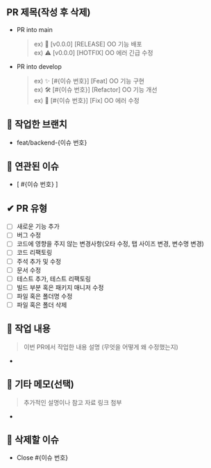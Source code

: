 ## PR 제목(작성 후 삭제)

- PR into main
  > ex) 🚀 [v0.0.0] [RELEASE] OO 기능 배포 <br>
  > ex) ⚠ [v0.0.0] [HOTFIX] OO 에러 긴급 수정 <br>
- PR into develop
  > ex) ✨ [#{이슈 번호}] [Feat] OO 기능 구현 <br>
  > ex) 🛠 [#{이슈 번호}] [Refactor] OO 기능 개선 <br>
  > ex) 🐞 [#{이슈 번호}] [Fix] OO 에러 수정 <br>

## 🌳 작업한 브랜치

- feat/backend-{이슈 번호}

## 🔎 연관된 이슈

- [ #{이슈 번호} ]

## ✔ PR 유형

- [ ] 새로운 기능 추가
- [ ] 버그 수정
- [ ] 코드에 영향을 주지 않는 변경사항(오타 수정, 탭 사이즈 변경, 변수명 변경)
- [ ] 코드 리팩토링
- [ ] 주석 추가 및 수정
- [ ] 문서 수정
- [ ] 테스트 추가, 테스트 리팩토링
- [ ] 빌드 부분 혹은 패키지 매니저 수정
- [ ] 파일 혹은 폴더명 수정
- [ ] 파일 혹은 폴더 삭제

## 📝 작업 내용

> 이번 PR에서 작업한 내용 설명 (무엇을 어떻게 왜 수정했는지)

-

## 💬 기타 메모(선택)

> 추가적인 설명이나 참고 자료 링크 첨부

-

## 🔗 삭제할 이슈

- Close #{이슈 번호}
